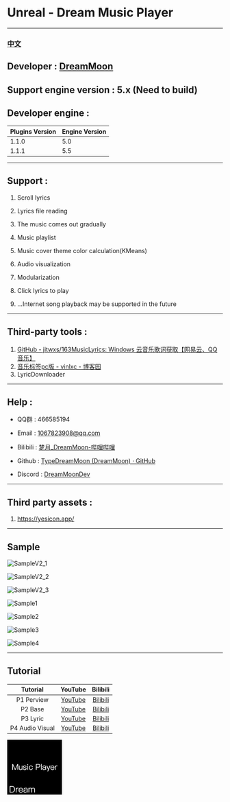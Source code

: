 # Unreal - Dream Music Player

---

### [中文](README_CN.md)

## Developer : [DreamMoon](https://github.com/TypeDreamMoon)

## Support engine version : 5.x (Need to build)

## Developer engine :

| Plugins Version | Engine Version |
| --------------- | -------------- |
| 1.1.0           | 5.0            |
| 1.1.1           | 5.5            |

---

## Support :

1. Scroll lyrics

2. Lyrics file reading

3. The music comes out gradually

4. Music playlist

5. Music cover theme color calculation(KMeans)

6. Audio visualization

7. Modularization

8. Click lyrics to play

9. ...Internet song playback may be supported in the future

---

## Third-party tools :

1. [GitHub - jitwxs/163MusicLyrics: Windows 云音乐歌词获取【网易云、QQ音乐】](https://github.com/jitwxs/163MusicLyrics)
2. [音乐标签pc版 - vinlxc - 博客园](https://www.cnblogs.com/vinlxc/p/11347744.html)
3. LyricDownloader

---

## Help :

- QQ群 : 466585194

- Email : 1067823908@qq.com

- Bilibili : [梦月_DreamMoon-哔哩哔哩](https://space.bilibili.com/1115826412)

- Github : [TypeDreamMoon (DreamMoon) · GitHub](https://github.com/TypeDreamMoon)

- Discord : [DreamMoonDev](https://discord.gg/MsuXwGpp)

---

## Third party assets :

1. https://yesicon.app/

---

## Sample

![SampleV2_1](Images/SampleV2_1.png "SampleV2_1")

![SampleV2_2](Images/SampleV2_2.png "SampleV2_2")

![SampleV2_3](Images/SampleV2_3.png "SampleV2_3")

![Sample1](Images/Sample1.png "Sample1")

![Sample2](Images/Sample2.png "Sample2")

![Sample3](Images/Sample3.png "Sample3")

![Sample4](Images/Sample4.png "Sample4")

---

## Tutorial

| Tutorial        | YouTube                                 | Bilibili                                                                                                                      |
|:---------------:|:---------------------------------------:|:-----------------------------------------------------------------------------------------------------------------------------:|
| P1 Perview      | [YouTube](https://youtu.be/1s6l5LL4gdM) | [Bilibili](https://www.bilibili.com/video/BV1rk6RYPEvc/?share_source=copy_web&vd_source=a81e6aca9f64409a68ec31aa70046f0c)     |
| P2 Base         | [YouTube](https://youtu.be/sttFgOPDo1g) | [Bilibili](https://www.bilibili.com/video/BV1rk6RYPEvc/?p=2&share_source=copy_web&vd_source=a81e6aca9f64409a68ec31aa70046f0c) |
| P3 Lyric        | [YouTube](https://youtu.be/lvammFAA8II) | [Bilibili](https://www.bilibili.com/video/BV1rk6RYPEvc/?p=3&share_source=copy_web&vd_source=a81e6aca9f64409a68ec31aa70046f0c) |
| P4 Audio Visual | [YouTube](https://youtu.be/7b-o5JEmOmE) | [Bilibili](https://www.bilibili.com/video/BV1rk6RYPEvc/?p=4&share_source=copy_web&vd_source=a81e6aca9f64409a68ec31aa70046f0c) |

![Icon128](Resources/Icon128.png "Icon128")
